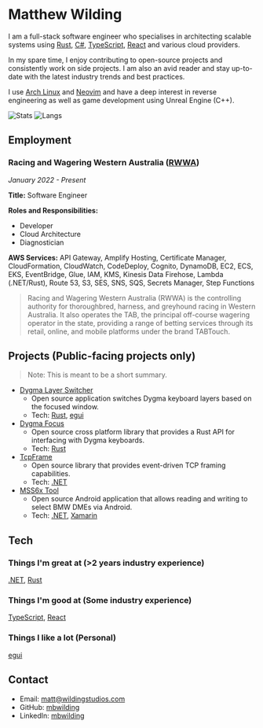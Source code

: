 # Matthew Wilding

I am a full-stack software engineer who specialises in architecting scalable systems using [Rust](https://www.rust-lang.org), [C#](https://dotnet.microsoft.com/languages/csharp), [TypeScript](https://www.typescriptlang.org), [React](https://react.dev) and various cloud providers.

In my spare time, I enjoy contributing to open-source projects and consistently work on side projects. I am also an avid reader and stay up-to-date with the latest industry trends and best practices.

I use [Arch Linux](https://www.archlinux.org) and [Neovim](https://neovim.io) and have a deep interest in reverse engineering as well as game development using Unreal Engine (C++).

![Stats](https://github-readme-stats.vercel.app/api?username=mbwilding&show_icons=true&theme=tokyonight&hide_border=true)
![Langs](https://github-readme-stats.vercel.app/api/top-langs/?username=mbwilding&layout=donut&theme=tokyonight&hide_border=true)

## Employment

### Racing and Wagering Western Australia ([RWWA](https://www.rwwa.com.au))

*January 2022 - Present*

**Title:** Software Engineer

**Roles and Responsibilities:**
- Developer
- Cloud Architecture
- Diagnostician

**AWS Services:** API Gateway, Amplify Hosting, Certificate Manager, CloudFormation, CloudWatch, CodeDeploy, Cognito, DynamoDB, EC2, ECS, EKS, EventBridge, Glue, IAM, KMS, Kinesis Data Firehose, Lambda (.NET/Rust), Route 53, S3, SES, SNS, SQS, Secrets Manager, Step Functions

> Racing and Wagering Western Australia (RWWA) is the controlling authority for thoroughbred, harness, and greyhound racing in Western Australia. It also operates the TAB, the principal off-course wagering operator in the state, providing a range of betting services through its retail, online, and mobile platforms under the brand TABTouch.

## Projects (Public-facing projects only)

> Note: This is meant to be a short summary.

- [Dygma Layer Switcher](https://github.com/mbwilding/dygma-layer-switcher)
  - Open source application switches Dygma keyboard layers based on the focused window.
  - Tech: [Rust](https://www.rust-lang.org), [egui](https://github.com/emilk/egui)
- [Dygma Focus](https://crates.io/crates/dygma_focus)
  - Open source cross platform library that provides a Rust API for interfacing with Dygma keyboards.
  - Tech: [Rust](https://www.rust-lang.org)
- [TcpFrame](https://www.nuget.org/packages/TcpFrame)
  - Open source library that provides event-driven TCP framing capabilities.
  - Tech: [.NET](https://dotnet.microsoft.com)
- [MSS6x Tool](https://play.google.com/store/apps/details?id=com.argentraceworx.mss6xfree&hl=en_US)
  - Open source Android application that allows reading and writing to select BMW DMEs via Android.
  - Tech: [.NET](https://dotnet.microsoft.com), [Xamarin](https://dotnet.microsoft.com/en-us/apps/xamarin)

## Tech

### Things I'm great at (>2 years industry experience)

[.NET](https://dotnet.microsoft.com), [Rust](https://www.rust-lang.org)

### Things I'm good at (Some industry experience)

[TypeScript](https://www.typescriptlang.org), [React](https://react.dev)

### Things I like a lot (Personal)

[egui](https://github.com/emilk/egui)

## Contact

- Email: <matt@wildingstudios.com>
- GitHub: [mbwilding](http://github.com/mbwilding)
- LinkedIn: [mbwilding](https://www.linkedin.com/in/mbwilding)
